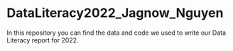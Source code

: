 # DataLiteracy2022_Jagnow_Nguyen

In this repository you can find the data and code we used to write our Data Literacy report for 2022.
